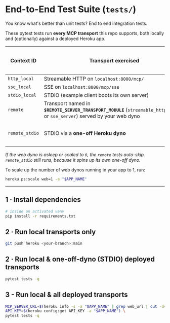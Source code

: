 # End-to-End Test Suite (`tests/`)

You know what's better than unit tests? End to end integration tests.

These pytest tests run **every MCP transport** this repo supports, both locally and (optionally) against a deployed Heroku app.

| Context ID        | Transport exercised                                       | Needs running **web** dyno? |
|-------------------|-----------------------------------------------------------|-----------------------------|
| `http_local`      | Streamable HTTP on `localhost:8000/mcp/`                  | — |
| `sse_local`       | SSE on `localhost:8000/mcp/sse`                           | — |
| `stdio_local`     | STDIO (example client boots its own server)               | — |
| `remote`          | Transport named in **`$REMOTE_SERVER_TRANSPORT_MODULE`**&nbsp;(`streamable_http_server` or `sse_server`) served by your web dyno | **Yes** |
| `remote_stdio`    | STDIO via a **one-off Heroku dyno**                       | **No** – works even at `web=0` |

*If the web dyno is asleep or scaled to `0`, the `remote` tests auto-skip.
`remote_stdio` still runs, because it spins up its own one-off dyno.*

To scale up the number of web dynos running in your app to 1, run:
```bash
heroku ps:scale web=1 -a "$APP_NAME"
```

---

## 1 · Install dependencies

```bash
# inside an activated venv
pip install -r requirements.txt
```

## 2 · Run local transports only
```bash
git push heroku <your-branch>:main
```

## 2 · Run local & one-off-dyno (STDIO) deployed transports
```bash
pytest tests -q
```

## 3 - Run local & all deployed transports
```bash
MCP_SERVER_URL=$(heroku info -s -a "$APP_NAME" | grep web_url | cut -d= -f2 | tr -d '\n') \
API_KEY=$(heroku config:get API_KEY -a "$APP_NAME") \
pytest tests -q
```